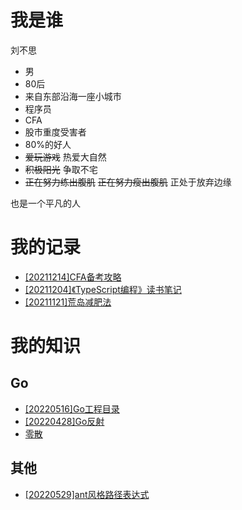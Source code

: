 # 我是谁

刘不思

- 男
- 80后
- 来自东部沿海一座小城市
- 程序员
- CFA
- 股市重度受害者
- 80%的好人
- ~~爱玩游戏~~ 热爱大自然
- ~~积极阳光~~ 争取不宅
- ~~正在努力练出腹肌~~ ~~正在努力瘦出腹肌~~ 正处于放弃边缘

也是一个平凡的人

# 我的记录

- [[20211214]CFA备考攻略](post/[20211214]CFA备考攻略/CFA备考攻略.md)
- [[20211204]《TypeScript编程》读书笔记](post/[20211204]《TypeScript编程》读书笔记/《TypeScript编程》读书笔记.md)
- [[20211121]荒岛减肥法](post/[20211121]荒岛减肥法/荒岛减肥法.md)

# 我的知识

## Go
- [[20220516]Go工程目录](wiki/go/[20220516]Go工程目录.md)
- [[20220428]Go反射](wiki/go/[20220428]Go反射.md)
- [零散](wiki/go/零散.md)

## 其他
- [[20220529]ant风格路径表达式](wiki/other/[20220529]ant风格路径表达式.md)
